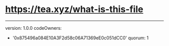 # https://tea.xyz/what-is-this-file
---
version: 1.0.0
codeOwners:
  - '0x875496a084E10A3F2d58c06A71369eE0c051dCC0'
quorum: 1

